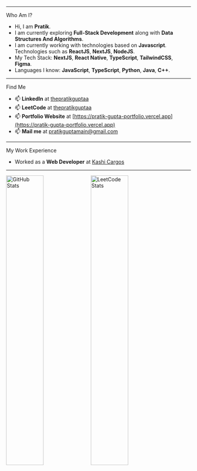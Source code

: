  ---
Who Am I?
- Hi, I am **Pratik**.
- I am currently exploring **Full-Stack Development** along with **Data Structures And Algorithms**.
- I am currently working with technologies based on **Javascript**. Technologies such as **ReactJS**, **NextJS**, **NodeJS**.
- My Tech Stack: **NextJS**, **React Native**, **TypeScript**, **TailwindCSS**, **Figma**.
- Languages I know: **JavaScript**, **TypeScript**, **Python**, **Java**, **C++**.

 ---

Find Me
- 📫 **LinkedIn** at [thepratikguptaa](https://linkedin.com/in/thepratikguptaa)
- 📫 **LeetCode** at [thepratikguptaa](https://leetcode.com/u/thepratikguptaa)
- 📫 **Portfolio Website** at [https://pratik-gupta-portfolio.vercel.app](https://pratik-gupta-portfolio.vercel.app)
- 📫 **Mail me** at pratikguptamain@gmail.com

---

My Work Experience
  - Worked as a **Web Developer** at [Kashi Cargos](https://www.kashicargos.com/)

---

<p float="left">
  <img 
    src="https://streak-stats.demolab.com?user=thepratikguptaa&theme=dark&hide_border=true" 
    alt="GitHub Stats" 
    width="45%" 
  />
  <img 
    src="https://leetcard.jacoblin.cool/thepratikguptaa?theme=dark&font=Noto%20Sans%20Sora%20Sompeng&" 
    alt="LeetCode Stats" 
    width="45%" 
  />
</p>

<!---
thepratikguptaa/thepratikguptaa is a ✨ special ✨ repository because its `README.md` (this file) appears on your GitHub profile.
You can click the Preview link to take a look at your changes.
--->
